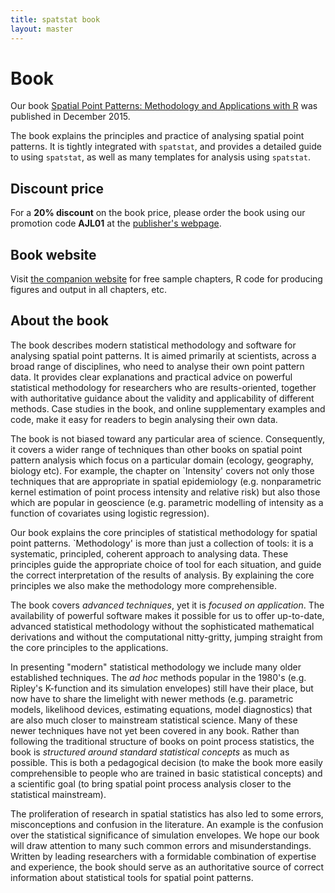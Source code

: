 ```yaml
---
title: spatstat book 
layout: master
---
```


# Book

Our book [Spatial Point Patterns: Methodology and Applications with R][1] 
was published in December 2015.

The book explains the principles and practice of 
analysing spatial point patterns. 
It is tightly integrated with `spatstat`, and provides a detailed guide to 
using `spatstat`, as well as many templates for analysis using `spatstat`.

## Discount price

For a **20% discount** on the book price, please order the book using
our promotion code **AJL01** at the [publisher's webpage][1].

## Book website

Visit [the companion website](http://book.spatstat.org) for free sample chapters, R code for producing figures and output in all chapters, etc.

[1]: https://www.crcpress.com/Spatial-Point-Patterns-Methodology-and-Applications-with-R/Baddeley-Rubak-Turner/9781482210200
"Book information and pre-order form at publisher's website"


## About the book

The book describes modern statistical methodology and software for
analysing spatial point patterns. It is aimed primarily at scientists,
across a broad range of disciplines, who need to analyse their own
point pattern data. It provides clear explanations and practical
advice on powerful statistical methodology for researchers who are
results-oriented, together with authoritative guidance about the
validity and applicability of different methods. Case studies in the
book, and online supplementary examples and code, make it easy for
readers to begin analysing their own data.

The book is not biased toward any particular area of science.
Consequently, it covers a wider range of techniques than other
books on spatial point pattern analysis which focus on a particular
domain (ecology, geography, biology etc). For example, the chapter on
`Intensity' covers not only those techniques that are appropriate
in spatial epidemiology (e.g. nonparametric kernel estimation of point
process intensity and relative risk) but also those which are popular
in geoscience (e.g. parametric modelling of intensity as a function of
covariates using logistic regression).

Our book explains the core principles of statistical methodology
for spatial point patterns. `Methodology' is more than just a
collection of tools: it is a systematic, principled, coherent approach
to analysing data. These principles guide the appropriate choice of
tool for each situation, and guide the correct interpretation of the
results of analysis. By explaining the core principles we also make
the methodology more comprehensible.

The book covers *advanced techniques*, yet it is *focused on
application*. The availability of powerful software makes it possible
for us to offer up-to-date, advanced statistical methodology without
the sophisticated mathematical derivations and without the
computational nitty-gritty, jumping straight from the core principles
to the applications.

In presenting "modern" statistical methodology we include many
older established techniques. The *ad hoc* methods popular in the
1980's (e.g. Ripley's K-function and its simulation envelopes) still
have their place, but now have to share the limelight with newer
methods (e.g. parametric models, likelihood devices, estimating
equations, model diagnostics) that are also much closer to mainstream
statistical science. Many of these newer techniques have not yet been
covered in any book. Rather than following the traditional structure
of books on point process statistics, the book is *structured
around standard statistical concepts* as much as possible. This is
both a pedagogical decision (to make the book more easily
comprehensible to people who are trained in basic statistical
concepts) and a scientific goal (to bring spatial point process
analysis closer to the statistical mainstream).

The proliferation of research in spatial statistics has also led to
some errors, misconceptions and confusion in the literature. An
example is the confusion over the statistical significance of
simulation envelopes. We hope our book will draw attention to many such
common errors and misunderstandings. Written by leading researchers
with a formidable combination of expertise and experience, the book
should serve as an authoritative source of correct information about
statistical tools for spatial point patterns.
